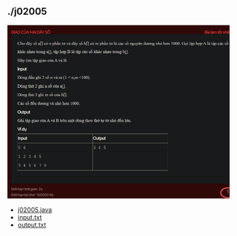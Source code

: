 ## ./j02005
![alt text](image.png)

- [j02005.java](j02005.java)
- [input.txt](input.txt)
- [output.txt](output.txt)
